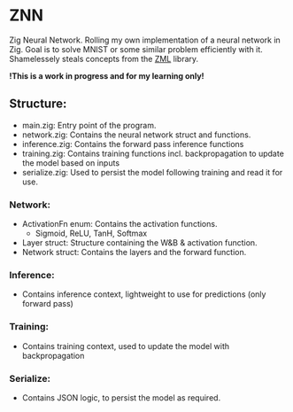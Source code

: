 # ZNN
Zig Neural Network. Rolling my own implementation of a neural network in Zig. Goal is to solve MNIST or some similar problem efficiently with it. Shamelessely steals concepts from the [ZML](https://github.com/zml/zml) library.

**!This is a work in progress and for my learning only!**

## Structure:
- main.zig: Entry point of the program.
- network.zig: Contains the neural network struct and functions.
- inference.zig: Contains the forward pass inference functions
- training.zig: Contains training functions incl. backpropagation to update the model based on inputs
- serialize.zig: Used to persist the model following training and read it for use.

### Network:
- ActivationFn enum: Contains the activation functions.
    - Sigmoid, ReLU, TanH, Softmax
- Layer struct: Structure containing the W&B & activation function.
- Network struct: Contains the layers and the forward function.

### Inference:
- Contains inference context, lightweight to use for predictions (only forward pass)

### Training:
- Contains training context, used to update the model with backpropagation


### Serialize:
- Contains JSON logic, to persist the model as required.